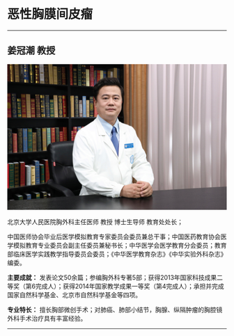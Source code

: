 # 恶性胸膜间皮瘤

---

## 姜冠潮 教授

![1679215046321](image/c04_008/1679215046321.png)

北京大学人民医院胸外科主任医师  教授 博士生导师  教育处处长；

中国医师协会毕业后医学模拟教育专家委员会委员兼总干事；中国医药教育协会医学模拟教育专业委员会副主任委员兼秘书长；中华医学会医学教育分会委员；教育部临床医学实践教学指导委员会委员；《中华医学教育杂志》《中华实验外科杂志》编委。


**主要成就：** 发表论文50余篇；参编胸外科专著5部；获得2013年国家科技成果二等奖（第6完成人）；获得2014年国家教学成果一等奖（第4完成人）；承担并完成国家自然科学基金、北京市自然科学基金等四项。


**专业特长：** 擅长胸部微创手术；对肺癌、肺部小结节，胸腺、纵隔肿瘤的胸腔镜外科手术治疗具有丰富经验。

---
